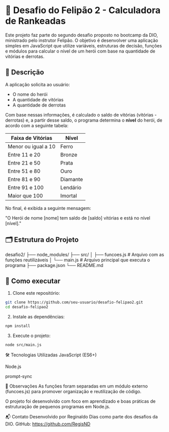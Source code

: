 # 🧠 Desafio do Felipão 2 - Calculadora de Rankeadas

Este projeto faz parte do segundo desafio proposto no bootcamp da DIO, ministrado pelo instrutor Felipão. O objetivo é desenvolver uma aplicação simples em JavaScript que utilize variáveis, estruturas de decisão, funções e módulos para calcular o nível de um herói com base na quantidade de vitórias e derrotas.

## 🧾 Descrição

A aplicação solicita ao usuário:
- O nome do herói
- A quantidade de vitórias
- A quantidade de derrotas

Com base nessas informações, é calculado o saldo de vitórias (vitórias - derrotas) e, a partir desse saldo, o programa determina o **nível** do herói, de acordo com a seguinte tabela:

| Faixa de Vitórias         | Nível      |
|---------------------------|------------|
| Menor ou igual a 10       | Ferro      |
| Entre 11 e 20             | Bronze     |
| Entre 21 e 50             | Prata      |
| Entre 51 e 80             | Ouro       |
| Entre 81 e 90             | Diamante   |
| Entre 91 e 100            | Lendário   |
| Maior que 100             | Imortal    |

No final, é exibida a seguinte mensagem:

"O Herói de nome [nome] tem saldo de [saldo] vitórias e está no nível [nível]."


## 🗂 Estrutura do Projeto

desafio2/
├── node_modules/
├── src/
│ ├── funcoes.js # Arquivo com as funções reutilizáveis
│ └── main.js # Arquivo principal que executa o programa
├── package.json
└── README.md


## 🚀 Como executar

1. Clone este repositório:
```bash
git clone https://github.com/seu-usuario/desafio-felipao2.git
cd desafio-felipao2
```

2. Instale as dependências:
```bash
npm install
```

3. Execute o projeto:
```bash
node src/main.js
```

🛠 Tecnologias Utilizadas
JavaScript (ES6+)

Node.js

prompt-sync

📌 Observações
As funções foram separadas em um módulo externo (funcoes.js) para promover organização e reutilização de código.

O projeto foi desenvolvido com foco em aprendizado e boas práticas de estruturação de pequenos programas em Node.js.

📬 Contato
Desenvolvido por Reginaldo Dias como parte dos desafios da DIO.
GitHub: https://github.com/RegisND
